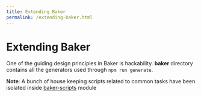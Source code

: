 ```yaml
---
title: Extending Baker
permalink: /extending-baker.html
---
```

# Extending Baker

One of the guiding design principles in Baker is hackability. **baker** directory contains all the generators used through ```npm run generate```.

**Note**: A bunch of house keeping scripts related to common tasks have been isolated inside [baker-scripts](https://github.com/thebakeryio/baker-scripts) module     